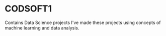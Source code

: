 # CODSOFT1
Contains Data Science projects
I've made these projects using concepts of machine learning and data analysis.
